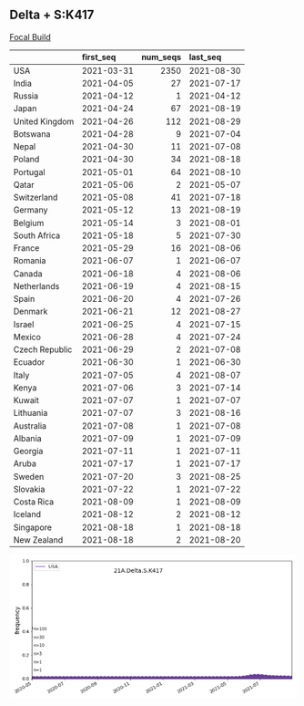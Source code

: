 

## Delta + S:K417
[Focal Build](https://nextstrain.org/groups/neherlab/ncov/21A.Delta.S.K417)

|                | first_seq   |   num_seqs | last_seq   |
|:---------------|:------------|-----------:|:-----------|
| USA            | 2021-03-31  |       2350 | 2021-08-30 |
| India          | 2021-04-05  |         27 | 2021-07-17 |
| Russia         | 2021-04-12  |          1 | 2021-04-12 |
| Japan          | 2021-04-24  |         67 | 2021-08-19 |
| United Kingdom | 2021-04-26  |        112 | 2021-08-29 |
| Botswana       | 2021-04-28  |          9 | 2021-07-04 |
| Nepal          | 2021-04-30  |         11 | 2021-07-08 |
| Poland         | 2021-04-30  |         34 | 2021-08-18 |
| Portugal       | 2021-05-01  |         64 | 2021-08-10 |
| Qatar          | 2021-05-06  |          2 | 2021-05-07 |
| Switzerland    | 2021-05-08  |         41 | 2021-07-18 |
| Germany        | 2021-05-12  |         13 | 2021-08-19 |
| Belgium        | 2021-05-14  |          3 | 2021-08-01 |
| South Africa   | 2021-05-18  |          5 | 2021-07-30 |
| France         | 2021-05-29  |         16 | 2021-08-06 |
| Romania        | 2021-06-07  |          1 | 2021-06-07 |
| Canada         | 2021-06-18  |          4 | 2021-08-06 |
| Netherlands    | 2021-06-19  |          4 | 2021-08-15 |
| Spain          | 2021-06-20  |          4 | 2021-07-26 |
| Denmark        | 2021-06-21  |         12 | 2021-08-27 |
| Israel         | 2021-06-25  |          4 | 2021-07-15 |
| Mexico         | 2021-06-28  |          4 | 2021-07-24 |
| Czech Republic | 2021-06-29  |          2 | 2021-07-08 |
| Ecuador        | 2021-06-30  |          1 | 2021-06-30 |
| Italy          | 2021-07-05  |          4 | 2021-08-07 |
| Kenya          | 2021-07-06  |          3 | 2021-07-14 |
| Kuwait         | 2021-07-07  |          1 | 2021-07-07 |
| Lithuania      | 2021-07-07  |          3 | 2021-08-16 |
| Australia      | 2021-07-08  |          1 | 2021-07-08 |
| Albania        | 2021-07-09  |          1 | 2021-07-09 |
| Georgia        | 2021-07-11  |          1 | 2021-07-11 |
| Aruba          | 2021-07-17  |          1 | 2021-07-17 |
| Sweden         | 2021-07-20  |          3 | 2021-08-25 |
| Slovakia       | 2021-07-22  |          1 | 2021-07-22 |
| Costa Rica     | 2021-08-09  |          1 | 2021-08-09 |
| Iceland        | 2021-08-12  |          2 | 2021-08-12 |
| Singapore      | 2021-08-18  |          1 | 2021-08-18 |
| New Zealand    | 2021-08-18  |          2 | 2021-08-20 |

![Overall trends 21A.Delta.S.K417](/overall_trends_figures/overall_trends_21A.Delta.S.K417.png)